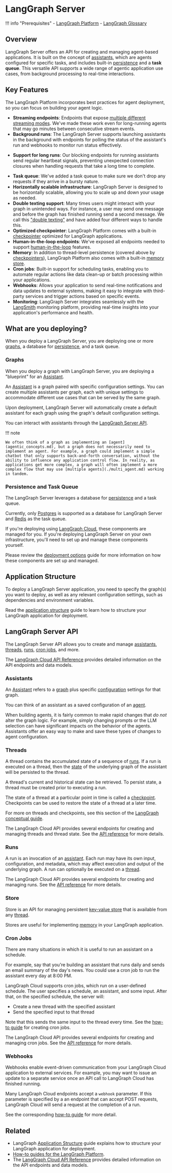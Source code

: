 # LangGraph Server

!!! info "Prerequisites"
    - [LangGraph Platform](./langgraph_platform.md)
    - [LangGraph Glossary](low_level.md)

## Overview

LangGraph Server offers an API for creating and managing agent-based applications. It is built on the concept of [assistants](assistants.md), which are agents configured for specific tasks, and includes built-in [persistence](persistence.md#memory-store) and a **task queue**. This versatile API supports a wide range of agentic application use cases, from background processing to real-time interactions.

## Key Features

The LangGraph Platform incorporates best practices for agent deployment, so you can focus on building your agent logic.

* **Streaming endpoints**: Endpoints that expose [multiple different streaming modes](streaming.md). We've made these work even for long-running agents that may go minutes between consecutive stream events.
* **Background runs**: The LangGraph Server supports launching assistants in the background with endpoints for polling the status of the assistant's run and webhooks to monitor run status effectively.
- **Support for long runs**: Our blocking endpoints for running assistants send regular heartbeat signals, preventing unexpected connection closures when handling requests that take a long time to complete.
* **Task queue**: We've added a task queue to make sure we don't drop any requests if they arrive in a bursty nature.
* **Horizontally scalable infrastructure**: LangGraph Server is designed to be horizontally scalable, allowing you to scale up and down your usage as needed.
* **Double texting support**: Many times users might interact with your graph in unintended ways. For instance, a user may send one message and before the graph has finished running send a second message. We call this ["double texting"](double_texting.md) and have added four different ways to handle this.
* **Optimized checkpointer**: LangGraph Platform comes with a built-in [checkpointer](persistence.md#checkpoints) optimized for LangGraph applications.
* **Human-in-the-loop endpoints**: We've exposed all endpoints needed to support [human-in-the-loop](human_in_the_loop.md) features.
* **Memory**: In addition to thread-level persistence (covered above by [checkpointers](persistence.md#checkpoints)), LangGraph Platform also comes with a built-in [memory store](persistence.md#memory-store).
* **Cron jobs**: Built-in support for scheduling tasks, enabling you to automate regular actions like data clean-up or batch processing within your applications.
* **Webhooks**: Allows your application to send real-time notifications and data updates to external systems, making it easy to integrate with third-party services and trigger actions based on specific events.
* **Monitoring**: LangGraph Server integrates seamlessly with the [LangSmith](https://docs.smith.langchain.com/) monitoring platform, providing real-time insights into your application's performance and health.

## What are you deploying?

When you deploy a LangGraph Server, you are deploying one or more [graphs](#graphs), a database for [persistence](persistence.md), and a task queue.

### Graphs

When you deploy a graph with LangGraph Server, you are deploying a "blueprint" for an [Assistant](assistants.md). 

An [Assistant](assistants.md) is a graph paired with specific configuration settings. You can create multiple assistants per graph, each with unique settings to accommodate different use cases
that can be served by the same graph.

Upon deployment, LangGraph Server will automatically create a default assistant for each graph using the graph's default configuration settings.

You can interact with assistants through the [LangGraph Server API](#langgraph-server-api).

!!! note

    We often think of a graph as implementing an [agent](agentic_concepts.md), but a graph does not necessarily need to implement an agent. For example, a graph could implement a simple
    chatbot that only supports back-and-forth conversation, without the ability to influence any application control flow. In reality, as applications get more complex, a graph will often implement a more complex flow that may use [multiple agents](./multi_agent.md) working in tandem.

### Persistence and Task Queue

The LangGraph Server leverages a database for [persistence](persistence.md) and a task queue.

Currently, only [Postgres](https://www.postgresql.org/) is supported as a database for LangGraph Server and [Redis](https://redis.io/) as the task queue.

If you're deploying using [LangGraph Cloud](./langgraph_cloud.md), these components are managed for you. If you're deploying LangGraph Server on your own infrastructure, you'll need to set up and manage these components yourself.

Please review the [deployment options](./deployment_options.md) guide for more information on how these components are set up and managed.

## Application Structure

To deploy a LangGraph Server application, you need to specify the graph(s) you want to deploy, as well as any relevant configuration settings, such as dependencies and environment variables.

Read the [application structure](./application_structure.md) guide to learn how to structure your LangGraph application for deployment.

## LangGraph Server API

The LangGraph Server API allows you to create and manage [assistants](assistants.md), [threads](#threads), [runs](#runs), [cron jobs](#cron-jobs), and more.

The [LangGraph Cloud API Reference](../cloud/reference/api/api_ref.html) provides detailed information on the API endpoints and data models.

### Assistants

An [Assistant](assistants.md) refers to a [graph](#graphs) plus specific [configuration](low_level.md#configuration) settings for that graph.

You can think of an assistant as a saved configuration of an [agent](agentic_concepts.md).

When building agents, it is fairly common to make rapid changes that *do not* alter the graph logic. For example, simply changing prompts or the LLM selection can have significant impacts on the behavior of the agents. Assistants offer an easy way to make and save these types of changes to agent configuration.

### Threads

A thread contains the accumulated state of a sequence of [runs](#runs). If a run is executed on a thread, then the [state](low_level.md#state) of the underlying graph of the assistant will be persisted to the thread.

A thread's current and historical state can be retrieved. To persist state, a thread must be created prior to executing a run.

The state of a thread at a particular point in time is called a [checkpoint](persistence#checkpoints). Checkpoints can be used to restore the state of a thread at a later time.

For more on threads and checkpoints, see this section of the [LangGraph conceptual guide](low_level.md#persistence).

The LangGraph Cloud API provides several endpoints for creating and managing threads and thread state. See the [API reference](../reference/api/api_ref.html#tag/threadscreate) for more details.

### Runs

A run is an invocation of an [assistant](#assistants). Each run may have its own input, configuration, and metadata, which may affect execution and output of the underlying graph. A run can optionally be executed on a [thread](#threads).

The LangGraph Cloud API provides several endpoints for creating and managing runs. See the [API reference](../reference/api/api_ref.html#tag/runscreate) for more details.

### Store

Store is an API for managing persistent [key-value store](./persistence.md#memory-store) that is available from any [thread](#threads).

Stores are useful for implementing [memory](./memory.md) in your LangGraph application.

### Cron Jobs

There are many situations in which it is useful to run an assistant on a schedule. 

For example, say that you're building an assistant that runs daily and sends an email summary
of the day's news. You could use a cron job to run the assistant every day at 8:00 PM.

LangGraph Cloud supports cron jobs, which run on a user-defined schedule. The user specifies a schedule, an assistant, and some input. After that, on the specified schedule, the server will:

- Create a new thread with the specified assistant
- Send the specified input to that thread

Note that this sends the same input to the thread every time. See the [how-to guide](../cloud/how-tos/cron_jobs.md) for creating cron jobs.

The LangGraph Cloud API provides several endpoints for creating and managing cron jobs. See the [API reference](../reference/api/api_ref.html#tag/runscreate/POST/threads/{thread_id}/runs/crons) for more details.

### Webhooks

Webhooks enable event-driven communication from your LangGraph Cloud application to external services. For example, you may want to issue an update to a separate service once an API call to LangGraph Cloud has finished running.

Many LangGraph Cloud endpoints accept a `webhook` parameter. If this parameter is specified by a an endpoint that can accept POST requests, LangGraph Cloud will send a request at the completion of a run.

See the corresponding [how-to guide](../cloud/how-tos/webhooks.md) for more detail.

## Related

* LangGraph [Application Structure](./application_structure.md) guide explains how to structure your LangGraph application for deployment.
* [How-to guides for the LangGraph Platform](../how-tos/index.md).
* The [LangGraph Cloud API Reference](../cloud/reference/api/api_ref.html) provides detailed information on the API endpoints and data models.
